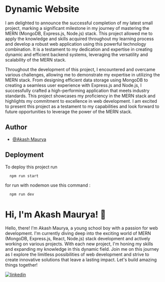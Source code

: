 
# Dynamic Website

I am delighted to announce the successful completion of my latest small project, marking a significant milestone in my journey of mastering the MERN (MongoDB, Express.js, Node.js) stack. This project allowed me to apply the knowledge and skills acquired throughout my learning process and develop a robust web application using this powerful technology combination. It is a testament to my dedication and expertise in creating dynamic and efficient backend systems, leveraging the versatility and scalability of the MERN stack.

Throughout the development of this project, I encountered and overcame various challenges, allowing me to demonstrate my expertise in utilizing the MERN stack. From designing efficient data storage using MongoDB to creating a seamless user experience with Express.js and Node.js, I successfully crafted a high-performing application that meets industry standards. This project showcases my proficiency in the MERN stack and highlights my commitment to excellence in web development. I am excited to present this project as a testament to my capabilities and look forward to future opportunities to leverage the power of the MERN stack.

## Author

- [@Akash Maurya](https://www.linkedin.com/in/akash-maurya-457b25262?lipi=urn%3Ali%3Apage%3Ad_flagship3_profile_view_base_contact_details%3BnI2lkZ5%2BR2637tlg2fyr0A%3D%3D)


## Deployment

To deploy this project run

```bash
  npm run start
```
for run with nodemon use this command :

```bash
  npm run dev
```




# Hi, I'm Akash Maurya! 👋

Hello, there! I'm Akash Maurya, a young school boy with a passion for web development. I'm currently diving deep into the exciting world of MERN (MongoDB, Express.js, React, Node.js) stack development and actively working on various projects. With each new project, I'm honing my skills and expanding my knowledge in this dynamic field. Join me on this journey as I explore the limitless possibilities of web development and strive to create innovative solutions that leave a lasting impact. Let's build amazing things together!

[![linkedin](https://img.shields.io/badge/linkedin-0A66C2?style=for-the-badge&logo=linkedin&logoColor=white)](https://www.linkedin.com/in/akash-maurya-457b25262/)


